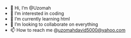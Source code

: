 - 👋 Hi, I’m @Uzomah
- 👀 I’m interested in coding 
- 🌱 I’m currently learning html 
- 💞️ I’m looking to collaborate on everything 
- 📫 How to reach me @uzomahdavid5000@yahoo.com

<!---
Uzomah/Uzomah is a ✨ special ✨ repository because its `README.md` (this file) appears on your GitHub profile.
You can click the Preview link to take a look at your changes.
--->
